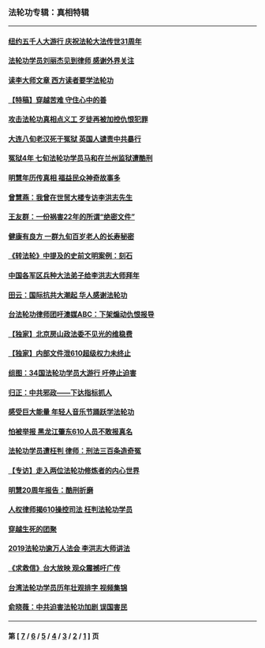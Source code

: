 ### 法轮功专辑：真相特辑
---
#### [纽约五千人大游行 庆祝法轮大法传世31周年](../../pages/nf4389/n13995110.md?09280430) 
#### [法轮功学员刘丽杰见到律师 感谢外界关注](../../pages/nf4389/n13927012.md?09280430) 
#### [读李大师文章 西方读者要学法轮功](../../pages/nf4389/n13925142.md?09280430) 
#### [【特稿】穿越苦难 守住心中的善](../../pages/nf4389/n13784979.md?09280430) 
#### [攻击法轮功真相点义工 歹徒再被加控仇恨犯罪](../../pages/nf4389/n13601019.md?09280430) 
#### [大连八旬老汉死于冤狱 英国人谴责中共暴行](../../pages/nf4389/n13480118.md?09280430) 
#### [冤狱4年 七旬法轮功学员马和在兰州监狱遭酷刑](../../pages/nf4389/n13304688.md?09280430) 
#### [明慧年历传真相 福益民众神奇故事多](../../pages/nf4389/n13294545.md?09280430) 
#### [曾慧燕：我曾在世贸大楼专访李洪志先生](../../pages/nf4389/n12898729.md?09280430) 
#### [王友群：一份祸害22年的所谓“绝密文件”](../../pages/nf4389/n12871750.md?09280430) 
#### [健康有良方 一群九旬百岁老人的长寿秘密](../../pages/nf4389/n12847475.md?09280430) 
#### [《转法轮》中提及的史前文明案例：刻石](../../pages/nf4389/n12758577.md?09280430) 
#### [中国各军区兵种大法弟子给李洪志大师拜年](../../pages/nf4389/n12750047.md?09280430) 
#### [田云：国际抗共大潮起 华人感谢法轮功](../../pages/nf4389/n12357708.md?09280430) 
#### [台法轮功律师团吁澳媒ABC：下架煽动仇恨报导](../../pages/nf4389/n12279917.md?09280430) 
#### [【独家】北京房山政法委不见光的维稳费](../../pages/nf4389/n12031979.md?09280430) 
#### [【独家】内部文件泄610超级权力未终止](../../pages/nf4389/n12023895.md?09280430) 
#### [组图：34国法轮功学员大游行 吁停止迫害](../../pages/nf4389/n11492658.md?09280430) 
#### [归正：中共邪政——下达指标抓人](../../pages/nf4389/n11474770.md?09280430) 
#### [感受巨大能量 年轻人音乐节踊跃学法轮功](../../pages/nf4389/n11441981.md?09280430) 
#### [怕被举报 黑龙江肇东610人员不敢报真名](../../pages/nf4389/n11436499.md?09280430) 
#### [法轮功学员遭枉判 律师：刑法三百条造奇冤](../../pages/nf4389/n11433943.md?09280430) 
#### [【专访】走入两位法轮功修炼者的内心世界](../../pages/nf4389/n11415623.md?09280430) 
#### [明慧20周年报告：酷刑折磨](../../pages/nf4389/n11387954.md?09280430) 
#### [人权律师揭610操控司法 枉判法轮功学员](../../pages/nf4389/n11313370.md?09280430) 
#### [穿越生死的团聚](../../pages/nf4389/n11258922.md?09280430) 
#### [2019法轮功逾万人法会 李洪志大师讲法](../../pages/nf4389/n11265303.md?09280430) 
#### [《求救信》台大放映 观众震撼吁广传](../../pages/nf4389/n10922251.md?09280430) 
#### [台湾法轮功学员历年壮观排字 视频集锦](../../pages/nf4389/n10878789.md?09280430) 
#### [俞晓薇：中共迫害法轮功加剧 误国害民](../../pages/nf4389/n10859260.md?09280430) 

---
#### 第 [ [7](./7.md?09280430) / [6](./6.md?09280430) / [5](./5.md?09280430) / [4](./4.md?09280430) / [3](./3.md?09280430) / [2](./2.md?09280430) / [1](./1.md?09280430) ] 页
